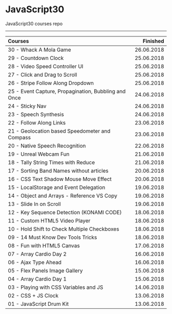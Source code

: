 # JavaScript30
JavaScript30 courses repo

--------------------------

| Courses                                                    |   Finished |
|:-----------------------------------------------------------|-----------:|
| 30 - Whack A Mola Game                                     | 26.06.2018 |
| 29 - Countdown Clock                                       | 25.06.2018 |
| 28 - Video Speed Controller UI                             | 25.06.2018 |
| 27 - Click and Drag to Scroll                              | 25.06.2018 |
| 26 - Stripe Follow Along Dropdown                          | 25.06.2018 |
| 25 - Event Capture, Propagination, Bubbling and Once       | 24.06.2018 |
| 24 - Sticky Nav                                            | 24.06.2018 |
| 23 - Speech Synthesis                                      | 24.06.2018 |
| 22 - Follow Along Links                                    | 23.06.2018 |
| 21 - Geolocation based Speedometer and Compass             | 23.06.2018 |
| 20 - Native Speech Recognition                             | 22.06.2018 |
| 19 - Unreal Webcam Fun                                     | 21.06.2018 |
| 18 - Tally String Times with Reduce                        | 21.06.2018 |
| 17 - Sorting Band Names without articles                   | 20.06.2018 |
| 16 - CSS Text Shadow Mouse Move Effect                     | 20.06.2018 |
| 15 - LocalStorage and Event Delegation                     | 19.06.2018 |
| 14 - Object and Arrays - Reference VS Copy                 | 19.06.2018 |
| 13 - Slide In on Scroll                                    | 19.06.2018 |
| 12 - Key Sequence Detection (KONAMI CODE)                  | 18.06.2018 |
| 11 - Custom HTML5 Video Player                             | 18.06.2018 |
| 10 - Hold Shift to Check Multiple Checkboxes               | 18.06.2018 |
| 09 - 14 Must Know Dev Tools Tricks                         | 18.06.2018 |
| 08 - Fun with HTML5 Canvas                                 | 17.06.2018 |
| 07 - Array Cardio Day 2                                    | 16.06.2018 |
| 06 - Ajax Type Ahead                                       | 16.06.2018 |
| 05 - Flex Panels Image Gallery                             | 15.06.2018 |
| 04 - Array Cardio Day 1                                    | 15.06.2018 |
| 03 - Playing with CSS Variables and JS                     | 14.06.2018 |
| 02 - CSS + JS Clock                                        | 13.06.2018 |
| 01 - JavaScript Drum Kit                                   | 13.06.2018 |
